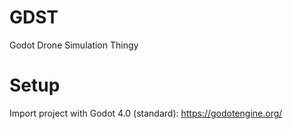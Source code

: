 # GDST
Godot Drone Simulation Thingy

# Setup

Import project with Godot 4.0 (standard): https://godotengine.org/
